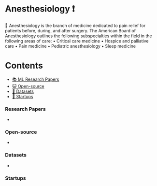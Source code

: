 # Anesthesiology :heavy_exclamation_mark:
:bookmark: Anesthesiology is the branch of medicine dedicated to pain relief for patients before, during, and after surgery. The American Board of Anesthesiology outlines the following subspecialties within the field in the following areas of care:
• Critical care medicine
• Hospice and palliative care
• Pain medicine
• Pediatric anesthesiology
• Sleep medicine


# Contents 
- [:books: ML Research Papers](#research-papers)
- [:smiley_cat: Open-source](#open-source)
- [:notebook: Datasets](#datasets)
- [:eyes: Startups](#startups)

### Research Papers
- 
### Open-source
- 
### Datasets
- 
### Startups

